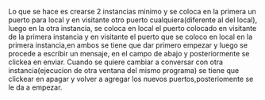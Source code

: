 Lo que se hace es crearse 2 instancias minimo y se coloca en la primera un puerto para local y en visitante otro puerto cualquiera(diferente al del local),
luego en la otra instancia, se coloca en local el puerto colocado en visitante de la primera instancia y en visitante el puerto que se coloco en 
local en la primera instancia,en ambos se tiene que dar primero empezar y luego se procede a escribir un mensaje, en el campo de abajo y posteriormente se clickea en enviar.
Cuando se quiere cambiar a conversar con otra instancia(ejecucion de otra ventana del mismo programa) se tiene que clickear en apagar y volver a agregar los nuevos puertos,posteriomente se le da a empezar.

